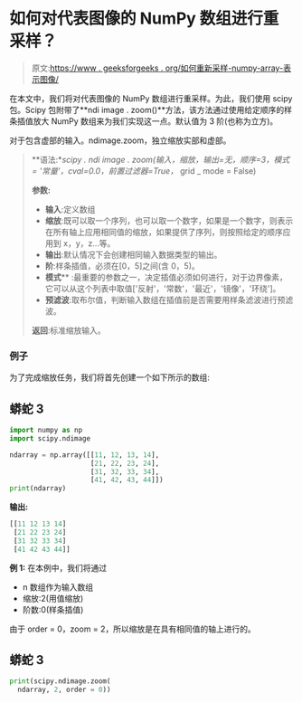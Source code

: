 # 如何对代表图像的 NumPy 数组进行重采样？

> 原文:[https://www . geeksforgeeks . org/如何重新采样-numpy-array-表示图像/](https://www.geeksforgeeks.org/how-to-resample-numpy-array-representing-an-image/)

在本文中，我们将对代表图像的 NumPy 数组进行重采样。为此，我们使用 scipy 包。Scipy 包附带了**ndi image . zoom()**方法，该方法通过使用给定顺序的样条插值放大 NumPy 数组来为我们实现这一点。默认值为 3 阶(也称为立方)。

对于包含虚部的输入。ndimage.zoom，独立缩放实部和虚部。

> **语法:**scipy . ndi image . zoom(输入，缩放，输出=无，顺序=3，模式= '常量'，cval=0.0，前置过滤器=True，* grid _ mode = False)
> 
> **参数:**
> 
> *   **输入**:定义数组
> *   **缩放**:既可以取一个序列，也可以取一个数字，如果是一个数字，则表示在所有轴上应用相同值的缩放，如果提供了序列，则按照给定的顺序应用到 x，y，z…等。
> *   **输出**:默认情况下会创建相同输入数据类型的输出。
> *   **阶**:样条插值，必须在[0，5]之间(含 0，5)。
> *   **模式**** :最重要的参数之一，决定插值必须如何进行，对于边界像素，它可以从这个列表中取值['反射'，'常数'，'最近'，'镜像'，'环绕']。
> *   **预滤波**:取布尔值，判断输入数组在插值前是否需要用样条滤波进行预滤波。
> 
> **返回**:标准缩放输入。

### 例子

为了完成缩放任务，我们将首先创建一个如下所示的数组:

## 蟒蛇 3

```py
import numpy as np
import scipy.ndimage

ndarray = np.array([[11, 12, 13, 14],
                    [21, 22, 23, 24],
                    [31, 32, 33, 34],
                    [41, 42, 43, 44]])
print(ndarray)
```

**输出:**

```py
[[11 12 13 14]
 [21 22 23 24]
 [31 32 33 34]
 [41 42 43 44]]
```

**例 1:** 在本例中，我们将通过

*   n 数组作为输入数组
*   缩放:2(用值缩放)
*   阶数:0(样条插值)

由于 order = 0，zoom = 2，所以缩放是在具有相同值的轴上进行的。

## 蟒蛇 3

```py
print(scipy.ndimage.zoom(
  ndarray, 2, order = 0))
```